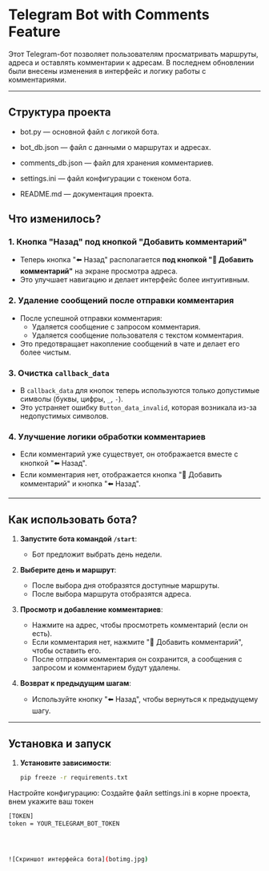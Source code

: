 # Telegram Bot with Comments Feature

Этот Telegram-бот позволяет пользователям просматривать маршруты, адреса и оставлять комментарии к адресам. В последнем обновлении были внесены изменения в интерфейс и логику работы с комментариями.

---

## Структура проекта
   - bot.py — основной файл с логикой бота.

   - bot_db.json — файл с данными о маршрутах и адресах.

   - comments_db.json — файл для хранения комментариев.

   - settings.ini — файл конфигурации с токеном бота.

   - README.md — документация проекта.

## Что изменилось?

### 1. **Кнопка "Назад" под кнопкой "Добавить комментарий"**
   - Теперь кнопка "⬅️ Назад" располагается **под кнопкой "💬 Добавить комментарий"** на экране просмотра адреса.
   - Это улучшает навигацию и делает интерфейс более интуитивным.

### 2. **Удаление сообщений после отправки комментария**
   - После успешной отправки комментария:
     - Удаляется сообщение с запросом комментария.
     - Удаляется сообщение пользователя с текстом комментария.
   - Это предотвращает накопление сообщений в чате и делает его более чистым.

### 3. **Очистка `callback_data`**
   - В `callback_data` для кнопок теперь используются только допустимые символы (буквы, цифры, `_`, `-`).
   - Это устраняет ошибку `Button_data_invalid`, которая возникала из-за недопустимых символов.

### 4. **Улучшение логики обработки комментариев**
   - Если комментарий уже существует, он отображается вместе с кнопкой "⬅️ Назад".
   - Если комментария нет, отображается кнопка "💬 Добавить комментарий" и кнопка "⬅️ Назад".

---

## Как использовать бота?

1. **Запустите бота командой `/start`**:
   - Бот предложит выбрать день недели.

2. **Выберите день и маршрут**:
   - После выбора дня отобразятся доступные маршруты.
   - После выбора маршрута отобразятся адреса.

3. **Просмотр и добавление комментариев**:
   - Нажмите на адрес, чтобы просмотреть комментарий (если он есть).
   - Если комментария нет, нажмите "💬 Добавить комментарий", чтобы оставить его.
   - После отправки комментария он сохранится, а сообщения с запросом и комментарием будут удалены.

4. **Возврат к предыдущим шагам**:
   - Используйте кнопку "⬅️ Назад", чтобы вернуться к предыдущему шагу.

---

## Установка и запуск

1. **Установите зависимости**:
   ```bash
   pip freeze -r requirements.txt
   
Настройте конфигурацию:
Создайте файл settings.ini в корне проекта, внем укажите ваш токен
   ```bash
   [TOKEN]
   token = YOUR_TELEGRAM_BOT_TOKEN




![Скриншот интерфейса бота](botimg.jpg)